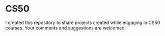 # CS50
I created this repository to share projects created while engaging in CS50 courses.  Your comments and suggestions are welcomed.
